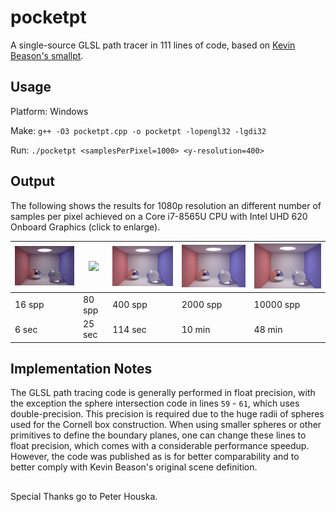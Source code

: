 # pocketpt
A single-source GLSL path tracer in 111 lines of code, based on [Kevin Beason's smallpt](http://kevinbeason.com/smallpt).

## Usage 

Platform: Windows

Make: `g++ -O3 pocketpt.cpp -o pocketpt -lopengl32 -lgdi32`

Run:  `./pocketpt <samplesPerPixel=1000> <y-resolution=400>`

## Output

The following shows the results for 1080p resolution an different number of samples per pixel achieved on a Core i7-8565U CPU with Intel UHD 620 Onboard Graphics (click to enlarge).

<img src="img/1080p-16.png" width="200">|<img src="img/1080p-80.png" width="200"> |<img src="img/1080p-400.png" width="200">  | <img src="img/1080p-2K.png" width="200"> | <img src="img/1080p-10K.png" width="200">
------- | ------- | ------- | -------- | ---------
16 spp  | 80 spp  | 400 spp | 2000 spp | 10000 spp
6 sec   | 25 sec  | 114 sec | 10 min   | 48 min 


## Implementation Notes

The GLSL path tracing code is generally performed in float precision, with the exception the sphere intersection code in lines `59` - `61`, which uses double-precision. This precision is required due to the huge radii of spheres used for the Cornell box construction. When using smaller spheres or other primitives to define the boundary planes, one can change these lines to float precision, which comes with a considerable performance speedup. However, the code was published as is for better comparability and to better comply with Kevin Beason's original scene definition.

## 
Special Thanks go to Peter Houska.
